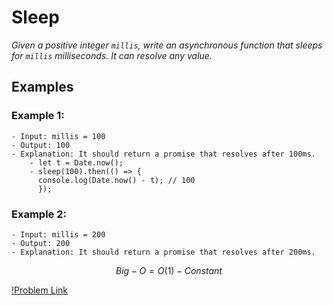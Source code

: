 # Sleep

_Given a positive integer `millis`, write an asynchronous function that sleeps for `millis` milliseconds. It can resolve any value._

## Examples

### Example 1:

```
- Input: millis = 100
- Output: 100
- Explanation: It should return a promise that resolves after 100ms.
    - let t = Date.now();
    - sleep(100).then(() => {
      console.log(Date.now() - t); // 100
      });
```

### Example 2:

```
- Input: millis = 200
- Output: 200
- Explanation: It should return a promise that resolves after 200ms.
```

$$Big-O = O(1) - Constant$$

[!Problem Link](https://leetcode.com/problems/sleep/description/?envType=study-plan-v2&envId=30-days-of-javascript)
